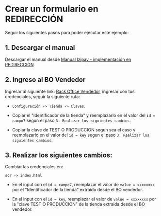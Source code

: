 # Crear un formulario en REDIRECCIÓN

  Seguir los siguientes pasos para poder ejecutar este ejemplo:


## 1. Descargar el manual

Descargar el manual desde [Manual Izipay - implementación en REDIRECCIÓN](https://secure.micuentaweb.pe/doc/es-PE/form-payment/quick-start-guide/sitemap.html).


## 2. Ingreso al BO Vendedor

Ingresar al siguiente link: [Back Office Vendedor](https://secure.micuentaweb.pe/vads-merchant/), ingresar con tus credenciales, seguir la siguiente ruta:

* `Configuración -> Tienda -> Claves`.

* Copiar el "Identificador de la tienda" y reemplazarlo en el valor del `id = campo7` segun el paso `3. Realizar los siguientes cambios`.

* Copiar la clave de TEST O PRODUCCION segun sea el caso y reemplazarlo en el valor del `id = key` segun el paso `3. Realizar los siguientes cambios`.


## 3. Realizar los siguientes cambios:

Cambiar las credenciales en:

`scr -> index.html`

* En el input con el `id = campo7`, reemplazar el valor de `value = xxxxxxxx` por el "Identificador de la tienda" extraido desde el BO vendedor.

* En el input con el `id = key`, reemplazar el valor de `value = xxxxxxxx` por la "clave TEST O PRODUCCION" de la tienda extraida desde el BO vendedor.

